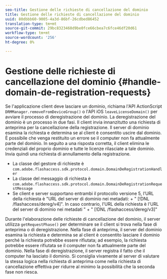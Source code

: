 ```yaml
---
seo-title: Gestione delle richieste di cancellazione del dominio
title: Gestione delle richieste di cancellazione del dominio
uuid: 80dbbb60-9005-4a3d-86bf-26cdbed86452
translation-type: tm+mt
source-git-commit: 29bc8323460d9be0fce66cbea7c6fce46df20d61
workflow-type: tm+mt
source-wordcount: '256'
ht-degree: 0%

---
```



# Gestione delle richieste di cancellazione del dominio {#handle-domain-de-registration-requests}

Se l&#39;applicazione client deve lasciare un dominio, richiama l&#39;API ActionScript `DRMManager.removeFromDeviceGroup()` o l&#39;API iOS `leaveLicenseDomain()` per avviare il processo di deregistrazione del dominio. La deregistrazione del dominio è un processo in due fasi. Il client invia innanzitutto una richiesta di anteprima per la cancellazione della registrazione. Il server di dominio esamina la richiesta e determina se al client è consentito uscire dal dominio. È possibile che venga restituito un errore se il computer non fa attualmente parte del dominio. In seguito a una risposta corretta, il client elimina le credenziali del proprio dominio e tutte le licenze rilasciate a tale dominio. Invia quindi una richiesta di annullamento della registrazione.

* La classe del gestore di richieste è `com.adobe.flashaccess.sdk.protocol.domain.DomainDeRegistrationHandler`
* La classe del messaggio di richiesta è `com.adobe.flashaccess.sdk.protocol.domain.DomainDeRegistrationRequestMessage`
* Se client e server supportano entrambi il protocollo versione 5, l’URL della richiesta è &quot;URL del server di dominio nei metadati: + &quot; [!DNL /flashaccess/dereg/v4]&quot;. In caso contrario, l&#39;URL della richiesta è l&#39;URL del server di dominio nei metadati &quot; + &quot; [!DNL /flashaccess/dereg/v3]&quot;

Durante l&#39;elaborazione delle richieste di cancellazione del dominio, il server utilizza `getRequestPhase()` per determinare se il client si trova nella fase di anteprima o di deregistrazione. Nella fase di anteprima, il server del dominio esamina la richiesta e determina se al client è consentito lasciare il dominio perché la richiesta potrebbe essere rifiutata; ad esempio, la richiesta potrebbe essere rifiutata se il computer non fa attualmente parte del dominio. Nella fase di deregistrazione, il server registra il fatto che il computer ha lasciato il dominio. Si consiglia vivamente al server di valutare la stessa logica nella richiesta di anteprima come nella richiesta di cancellazione effettiva per ridurre al minimo la possibilità che la seconda fase non riesca.
